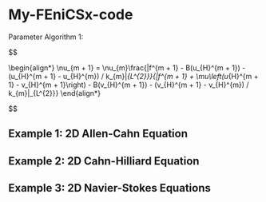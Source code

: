 # My-FEniCSx-code

Parameter Algorithm 1:

$$

\begin{align*}
\nu_{m + 1} = \nu_{m}\frac{\|f^{m + 1} - B(u_{H}^{m + 1}) - (u_{H}^{m + 1} - u_{H}^{m}) / k_{m}\|_{L^{2}}}{\|f^{m + 1} + \mu\left(u_{H}^{m + 1} - v_{H}^{m + 1}\right) - B(v_{H}^{m + 1}) - (v_{H}^{m + 1} - v_{H}^{m}) / k_{m}\|_{L^{2}}}
\end{align*}

$$


## Example 1: 2D Allen-Cahn Equation

## Example 2: 2D Cahn-Hilliard Equation

## Example 3: 2D Navier-Stokes Equations
